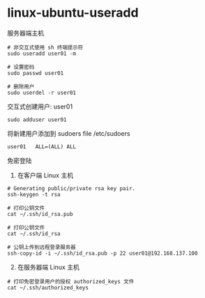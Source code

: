 # linux-ubuntu-useradd

服务器端主机
```shell
# 非交互式使用 sh 终端提示符
sudo useradd user01 -m

# 设置密码
sudo passwd user01

# 删除用户
sudo userdel -r user01

```




交互式创建用户: user01
```shell
sudo adduser user01
```

将新建用户添加到 sudoers file
/etc/sudoers
```shell
user01   ALL=(ALL) ALL
```



免密登陆

1. 在客户端 Linux 主机
```shell
# Generating public/private rsa key pair.
ssh-keygen -t rsa

# 打印公钥文件
cat ~/.ssh/id_rsa.pub

# 打印公钥文件
cat ~/.ssh/id_rsa

# 公钥上传到远程登录服务器
ssh-copy-id -i ~/.ssh/id_rsa.pub -p 22 user01@192.168.137.100
```

2. 在服务器端 Linux 主机
```shell
# 打印免密登录用户的授权 authorized_keys 文件
cat ~/.ssh/authorized_keys
```
